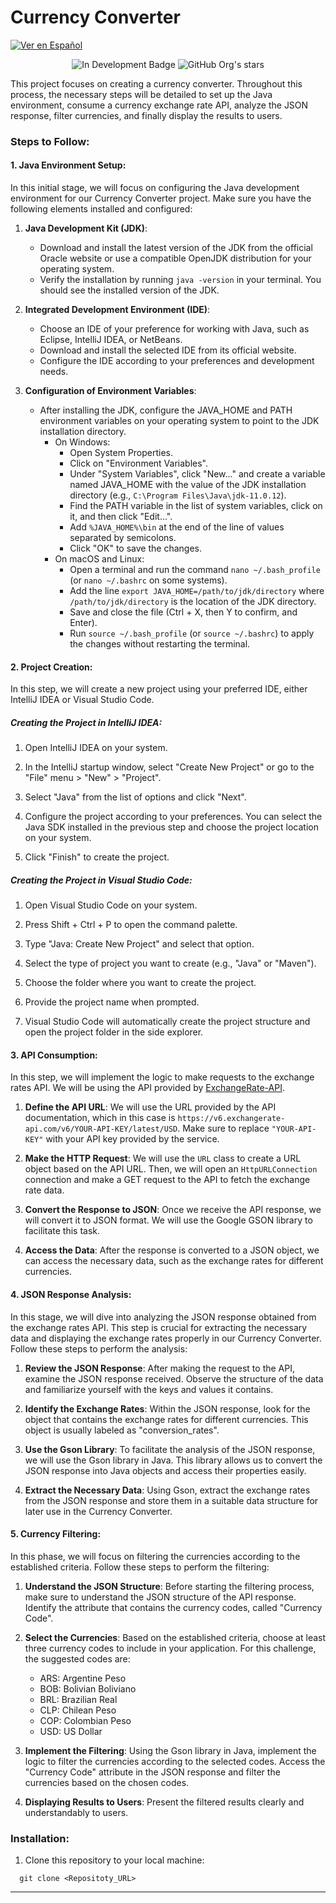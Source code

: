 # Currency Converter


[![Ver en Español](https://img.shields.io/badge/Ver%20en%20Espa%C3%B1ol-README_ES.md-blue)](README_ES.md)


<p align="center">
  <img src="https://img.shields.io/badge/STATUS-IN%20DEVELOPMENT-yellow" alt="In Development Badge">
  <img src="https://img.shields.io/github/stars/atomikbiohazard?style=social" alt="GitHub Org's stars">
</p>


This project focuses on creating a currency converter. Throughout this process, the necessary steps will be detailed to set up the Java environment, consume a currency exchange rate API, analyze the JSON response, filter currencies, and finally display the results to users.


### Steps to Follow:

#### 1. Java Environment Setup:

In this initial stage, we will focus on configuring the Java development environment for our Currency Converter project. Make sure you have the following elements installed and configured:

1. **Java Development Kit (JDK)**:
   - Download and install the latest version of the JDK from the official Oracle website or use a compatible OpenJDK distribution for your operating system.
   - Verify the installation by running `java -version` in your terminal. You should see the installed version of the JDK.

2. **Integrated Development Environment (IDE)**:
   - Choose an IDE of your preference for working with Java, such as Eclipse, IntelliJ IDEA, or NetBeans.
   - Download and install the selected IDE from its official website.
   - Configure the IDE according to your preferences and development needs.

3. **Configuration of Environment Variables**:
   - After installing the JDK, configure the JAVA_HOME and PATH environment variables on your operating system to point to the JDK installation directory.
     - On Windows:
       - Open System Properties.
       - Click on "Environment Variables".
       - Under "System Variables", click "New..." and create a variable named JAVA_HOME with the value of the JDK installation directory (e.g., `C:\Program Files\Java\jdk-11.0.12`).
       - Find the PATH variable in the list of system variables, click on it, and then click "Edit...".
       - Add `%JAVA_HOME%\bin` at the end of the line of values separated by semicolons.
       - Click "OK" to save the changes.
     - On macOS and Linux:
       - Open a terminal and run the command `nano ~/.bash_profile` (or `nano ~/.bashrc` on some systems).
       - Add the line `export JAVA_HOME=/path/to/jdk/directory` where `/path/to/jdk/directory` is the location of the JDK directory.
       - Save and close the file (Ctrl + X, then Y to confirm, and Enter).
       - Run `source ~/.bash_profile` (or `source ~/.bashrc`) to apply the changes without restarting the terminal.


#### 2. Project Creation:

In this step, we will create a new project using your preferred IDE, either IntelliJ IDEA or Visual Studio Code.

##### Creating the Project in IntelliJ IDEA:

1. Open IntelliJ IDEA on your system.

2. In the IntelliJ startup window, select "Create New Project" or go to the "File" menu > "New" > "Project".

3. Select "Java" from the list of options and click "Next".

4. Configure the project according to your preferences. You can select the Java SDK installed in the previous step and choose the project location on your system.

5. Click "Finish" to create the project.

##### Creating the Project in Visual Studio Code:

1. Open Visual Studio Code on your system.

2. Press Shift + Ctrl + P to open the command palette.

3. Type "Java: Create New Project" and select that option.

4. Select the type of project you want to create (e.g., "Java" or "Maven").

5. Choose the folder where you want to create the project.

6. Provide the project name when prompted.

7. Visual Studio Code will automatically create the project structure and open the project folder in the side explorer.


#### 3. API Consumption:

In this step, we will implement the logic to make requests to the exchange rates API. We will be using the API provided by [ExchangeRate-API](https://www.exchangerate-api.com).

1. **Define the API URL**: We will use the URL provided by the API documentation, which in this case is `https://v6.exchangerate-api.com/v6/YOUR-API-KEY/latest/USD`. Make sure to replace `"YOUR-API-KEY"` with your API key provided by the service.

2. **Make the HTTP Request**: We will use the `URL` class to create a URL object based on the API URL. Then, we will open an `HttpURLConnection` connection and make a GET request to the API to fetch the exchange rate data.

3. **Convert the Response to JSON**: Once we receive the API response, we will convert it to JSON format. We will use the Google GSON library to facilitate this task.

4. **Access the Data**: After the response is converted to a JSON object, we can access the necessary data, such as the exchange rates for different currencies.


#### 4. JSON Response Analysis:

In this stage, we will dive into analyzing the JSON response obtained from the exchange rates API. This step is crucial for extracting the necessary data and displaying the exchange rates properly in our Currency Converter. Follow these steps to perform the analysis:

1. **Review the JSON Response**: After making the request to the API, examine the JSON response received. Observe the structure of the data and familiarize yourself with the keys and values it contains.

2. **Identify the Exchange Rates**: Within the JSON response, look for the object that contains the exchange rates for different currencies. This object is usually labeled as "conversion_rates".

3. **Use the Gson Library**: To facilitate the analysis of the JSON response, we will use the Gson library in Java. This library allows us to convert the JSON response into Java objects and access their properties easily.

4. **Extract the Necessary Data**: Using Gson, extract the exchange rates from the JSON response and store them in a suitable data structure for later use in the Currency Converter.


#### 5. Currency Filtering:

In this phase, we will focus on filtering the currencies according to the established criteria. Follow these steps to perform the filtering:

1. **Understand the JSON Structure**: Before starting the filtering process, make sure to understand the JSON structure of the API response. Identify the attribute that contains the currency codes, called "Currency Code".

2. **Select the Currencies**: Based on the established criteria, choose at least three currency codes to include in your application. For this challenge, the suggested codes are:
   - ARS: Argentine Peso
   - BOB: Bolivian Boliviano
   - BRL: Brazilian Real
   - CLP: Chilean Peso
   - COP: Colombian Peso
   - USD: US Dollar

3. **Implement the Filtering**: Using the Gson library in Java, implement the logic to filter the currencies according to the selected codes. Access the "Currency Code" attribute in the JSON response and filter the currencies based on the chosen codes.


6.  **Displaying Results to Users**: Present the filtered results clearly and understandably to users.

 
### Installation:

1. Clone this repository to your local machine:

 ```
   git clone <Repositoty_URL>
   ```

---